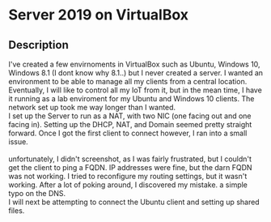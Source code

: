 <h1>Server 2019 on VirtualBox</h1>




<h2>Description</h2>
I've created a few envirnoments in VirtualBox such as Ubuntu, Windows 10, Windows 8.1 (I dont know why 8.1..) but I never created a server. I wanted an environment to be able to manage all my clients from a central location. Eventually, I will like to control all my IoT from it, but in the mean time, I have it running as a lab enviroment for my Ubuntu and Windows 10 clients. The network set up took me way longer than I wanted. <br>
I set up the Server to run as a NAT, with two NIC (one facing out and one facing in). Setting up the DHCP, NAT, and Domain seemed pretty straight forward. Once I got the first client to connect however, I ran into a small issue.<br>
<br>
unfortunately, I didn't screenshot, as I was fairly frustrated, but I couldn't get the client to ping a FQDN. IP addresses were fine, but the darn FQDN was not working. I tried to reconfigure my routing settings, but it wasn't working. After a lot of poking around, I discovered my mistake. a simple typo on the DNS. <br>
I will next be attempting to connect the Ubuntu client and setting up shared files.
<br />
<br />






<!--
 ```diff
- text in red
+ text in green
! text in orange
# text in gray
@@ text in purple (and bold)@@
```
--!>
